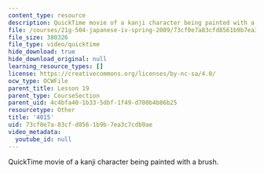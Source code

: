 ```yaml
---
content_type: resource
description: QuickTime movie of a kanji character being painted with a brush.
file: /courses/21g-504-japanese-iv-spring-2009/73cf0e7a83cfd8561b9b7ea3c7cdb9ae_4015.mov
file_size: 380326
file_type: video/quicktime
hide_download: true
hide_download_original: null
learning_resource_types: []
license: https://creativecommons.org/licenses/by-nc-sa/4.0/
ocw_type: OCWFile
parent_title: Lesson 19
parent_type: CourseSection
parent_uid: 4c4bfa40-1b33-5dbf-1f49-d700b4b86b25
resourcetype: Other
title: '4015'
uid: 73cf0e7a-83cf-d856-1b9b-7ea3c7cdb9ae
video_metadata:
  youtube_id: null
---
```

QuickTime movie of a kanji character being painted with a brush.